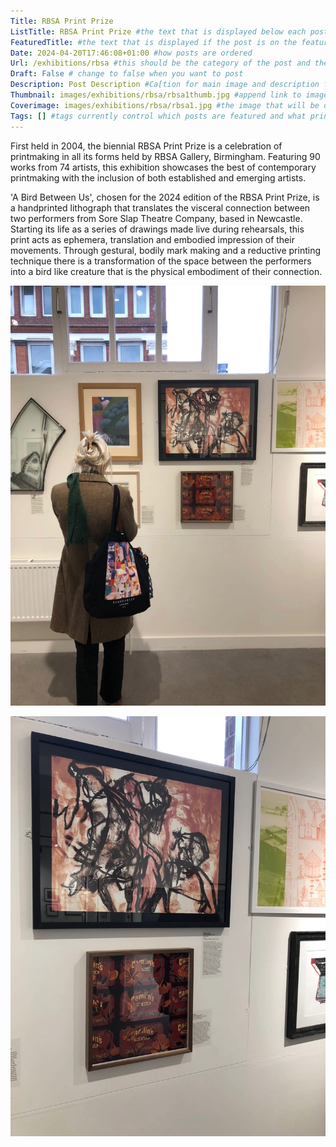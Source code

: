 ```yaml
---
Title: RBSA Print Prize
ListTitle: RBSA Print Prize #the text that is displayed below each post on the list pages
FeaturedTitle: #the text that is displayed if the post is on the featured slot
Date: 2024-04-20T17:46:08+01:00 #how posts are ordered 
Url: /exhibitions/rbsa #this should be the category of the post and then the file name e.g. /print/printfilename
Draft: False # change to false when you want to post
Description: Post Description #Ca[tion for main image and description for alt images
Thumbnail: images/exhibitions/rbsa/rbsa1thumb.jpg #append link to image that will be shown on the list page
Coverimage: images/exhibitions/rbsa/rbsa1.jpg #the image that will be displayed at the top of the post
Tags: [] #tags currently control which posts are featured and what prints are available to buy, add more by adding a comma to the latest tag
---
```

First held in 2004, the biennial RBSA Print Prize is a celebration of printmaking in all its forms held by RBSA Gallery, Birmingham. Featuring 90 works from 74 artists, this exhibition showcases the best of contemporary printmaking with the inclusion of both established and emerging artists. 

'A Bird Between Us', chosen for the 2024 edition of the RBSA Print Prize, is a handprinted lithograph that translates the visceral connection between two performers from Sore Slap Theatre Company, based in Newcastle. Starting its life as a series of drawings made live during rehearsals, this print acts as ephemera, translation and embodied impression of their movements. Through gestural, bodily mark making and a reductive printing technique there is a  transformation of the space between the performers into a bird like creature that is the physical embodiment of their connection.

![](https://raw.githubusercontent.com/I5abellaTe55ier/issy-site-artistportfolio/main/assets/images/exhibitions/rbsa/rbsa2.jpg)

![](https://raw.githubusercontent.com/I5abellaTe55ier/issy-site-artistportfolio/main/assets/images/exhibitions/rbsa/rbsa3.jpg)

<!----
    Guide for basic text formatting if needed (italics, headings etc): https://www.markdownguide.org/basic-syntax/

    ![This is where the alt text goes (image description)](https://isabellatessier.co.uk/images/exhibitions/venice%20biennale/exhibition%20and%20talk/2-Cover-image.jpg <- link to the image)
    This is where to put the caption for the image
>

